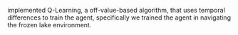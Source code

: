 implemented Q-Learning, a off-value-based algorithm, that uses temporal differences to train the agent, specifically we trained the agent in navigating the frozen lake environment.
